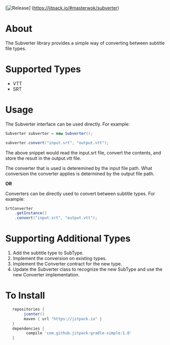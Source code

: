 
[![Release](https://jitpack.io/v/masterwok/subverter.svg)]
(https://jitpack.io/#masterwok/subverter)

# About #

The Subverter library provides a simple way of converting between subtitle file types.

# Supported Types #
 - VTT
 - SRT
 
# Usage #

The Subverter interface can be used directly. For example:

```java
Subverter subverter = new Subverter();

subverter.convert("input.srt", "output.vtt");
```

The above snippet would read the input.srt file, convert the contents, and 
store the result in the output.vtt file. 

The converter that is used is deteremined
by the input file path. What conversion the converter applies is determined by the
output file path.


**OR**

Converters can be directly used to convert between subtitle types. For example:


```java
SrtConverter
    .getInstance()
    .convert("input.srt", "output.vtt");
```

# Supporting Additional Types #

1. Add the subtitle type to SubType.
2. Implement the conversion on existing types.
3. Implement the Converter contract for the new type.
4. Update the Subverter class to recognize the new SubType and use
the new Converter implementation.


# To Install #

```groovy
   repositories {
        jcenter()
        maven { url "https://jitpack.io" }
   }
   dependencies {
         compile 'com.github.jitpack:gradle-simple:1.0'
   }
```
